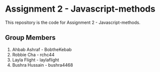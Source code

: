 # Assignment 2 - Javascript-methods
This repository is the code for Assignment 2 - Javascript-methods.

## Group Members 
1. Ahbab Ashraf - BobtheKebab
2. Robbie Cha - rchc44
3. Layla Flight - laylaflight
4. Bushra Hussain - bushra4468
